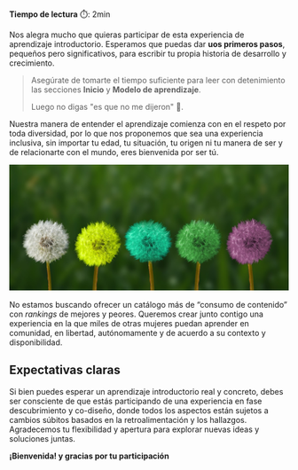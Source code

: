 **Tiempo de lectura** :stopwatch:: 2min  

Nos alegra mucho que quieras participar de esta experiencia de aprendizaje introductorio. Esperamos que puedas dar **uos primeros pasos**, pequeños pero significativos, para escribir tu propia historia de desarrollo y crecimiento.

> Asegúrate de tomarte el tiempo suficiente para leer con detenimiento las secciones **Inicio** y **Modelo de aprendizaje**. 
> 
> Luego no digas "es que no me dijeron" :pray:.

Nuestra manera de entender el aprendizaje comienza con en el respeto por toda diversidad, por lo que nos proponemos que sea una experiencia inclusiva, sin importar tu edad, tu situación, tu origen ni tu manera de ser y de relacionarte con el mundo, eres bienvenida por ser tú. 

<img title="" src="assets/4d9af842d612226e4c779e5d29307d69654a0303.jpg" alt="" data-align="left">

No estamos buscando ofrecer un catálogo más de “consumo de contenido” con *rankings* de mejores y peores. Queremos crear junto contigo una experiencia en la que miles de otras mujeres puedan aprender en comunidad, en libertad, autónomamente y de acuerdo a su contexto y disponibilidad. 

## Expectativas claras

Si bien puedes esperar un aprendizaje introductorio real y concreto, debes ser consciente de que estás participando de una experiencia en fase descubrimiento y co-diseño, donde todos los aspectos están sujetos a cambios súbitos basados en la retroalimentación y los hallazgos. Agradecemos tu flexibilidad y apertura para explorar nuevas ideas y soluciones juntas.

**¡Bienvenida! y gracias por tu participación**

# 
